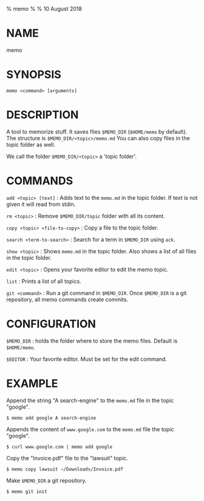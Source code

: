 % memo
%
% 10 August 2018

# NAME
memo

# SYNOPSIS
`memo <command> [arguments]`

# DESCRIPTION
A tool to memorize stuff.
It saves files `$MEMO_DIR` (`$HOME/memo` by default).
The structure is `$MEMO_DIR/<topic>/memo.md`
You can also copy files in the topic folder as well.

We call the folder `$MEMO_DIR/<topic>` a 'topic folder'.

# COMMANDS

`add <topic> [text]`
: Adds text to the `memo.md` in the topic folder. If text is not given it will read from stdin.

`rm <topic>`
: Remove `$MEMO_DIR/topic` folder with all its content.

`copy <topic> <file-to-copy>`
: Copy a file to the topic folder.

`search <term-to-search>`
: Search for a term in `$MEMO_DIR` using `ack`.

`show <topic>`
: Shows `memo.md` in the topic folder. Also shows a list of all files in the topic folder.

`edit <topic>`
: Opens your favorite editor to edit the memo topic.

`list`
: Prints a list of all topics.

`git <command>`
: Run a git command in `$MEMO_DIR`. Once `$MEMO_DIR` is a git repository, all memo commands create commits.

# CONFIGURATION

`$MEMO_DIR`
: holds the folder where to store the memo files. Default is `$HOME/memo`.

`$EDITOR`
: Your favorite editor. Must be set for the edit command.

# EXAMPLE

Append the string "A search-engine" to the `memo.md` file
in the topic "google".

    $ memo add google A search-engine

Appends the content of `www.google.com` to the `memo.md` file
the topic "google".

    $ curl www.google.com | memo add google

Copy the "Invoice.pdf" file to the "lawsuit" topic.

    $ memo copy lawsuit ~/Downloads/Invoice.pdf

Make `$MEMO_DIR` a git repository.

    $ memo git init
